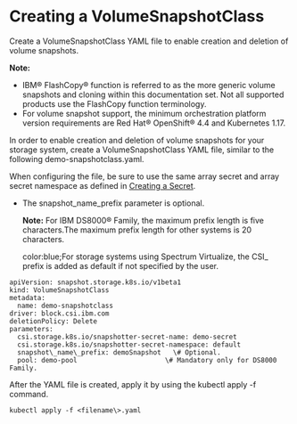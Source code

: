 # Creating a VolumeSnapshotClass

Create a VolumeSnapshotClass YAML file to enable creation and deletion of volume snapshots.

**Note:**

-   IBM® FlashCopy® function is referred to as the more generic volume snapshots and cloning within this documentation set. Not all supported products use the FlashCopy function terminology.
-   For volume snapshot support, the minimum orchestration platform version requirements are Red Hat® OpenShift® 4.4 and Kubernetes 1.17.

In order to enable creation and deletion of volume snapshots for your storage system, create a VolumeSnapshotClass YAML file, similar to the following demo-snapshotclass.yaml.

When configuring the file, be sure to use the same array secret and array secret namespace as defined in [Creating a Secret](csi_ug_config_create_secret.md).

-   The snapshot\_name\_prefix parameter is optional.

    **Note:** For IBM DS8000® Family, the maximum prefix length is five characters.The maximum prefix length for other systems is 20 characters.

    color:blue;For storage systems using Spectrum Virtualize, the CSI\_ prefix is added as default if not specified by the user.


```screen
apiVersion: snapshot.storage.k8s.io/v1beta1
kind: VolumeSnapshotClass
metadata:
  name: demo-snapshotclass
driver: block.csi.ibm.com
deletionPolicy: Delete
parameters:
  csi.storage.k8s.io/snapshotter-secret-name: demo-secret
  csi.storage.k8s.io/snapshotter-secret-namespace: default
  snapshot\_name\_prefix: demoSnapshot   \# Optional.
  pool: demo-pool                      \# Mandatory only for DS8000 Family.
```

After the YAML file is created, apply it by using the kubectl apply -f command.

```
kubectl apply -f <filename\>.yaml
```

